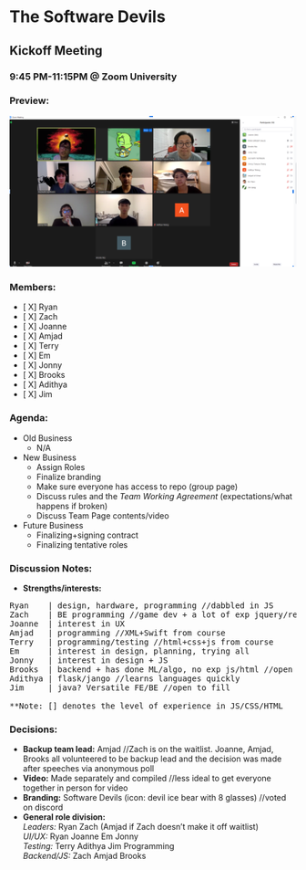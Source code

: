# The Software Devils
## Kickoff Meeting
### 9:45 PM-11:15PM @ Zoom University

### Preview:

![Team Image](unknown.png)

### Members:
- [ X] Ryan
- [ X] Zach
- [ X] Joanne
- [ X] Amjad
- [ X] Terry
- [ X] Em
- [ X] Jonny
- [ X] Brooks
- [ X] Adithya
- [ X] Jim

### Agenda:
- Old Business 
  - N/A
- New Business
  - Assign Roles
  - Finalize branding
  - Make sure everyone has access to repo (group page)
  - Discuss rules and the *Team Working Agreement* (expectations/what happens if broken)
  - Discuss Team Page contents/video
- Future Business
  - Finalizing+signing contract
  - Finalizing tentative roles
### Discussion Notes:
- **Strengths/interests:**
<pre>
Ryan    | design, hardware, programming //dabbled in JS               [little]
Zach    | BE programming //game dev + a lot of exp jquery/react       [high]
Joanne  | interest in UX                                              [little/med]
Amjad   | programming //XML+Swift from course                         [med]
Terry   | programming/testing //html+css+js from course               [med]
Em      | interest in design, planning, trying all                    [little]
Jonny   | interest in design + JS                                     [little]
Brooks  | backend + has done ML/algo, no exp js/html //open to fill   [little]
Adithya | flask/jango //learns languages quickly                      [little]
Jim     | java? Versatile FE/BE //open to fill                        [little]

**Note: [] denotes the level of experience in JS/CSS/HTML
</pre>

### Decisions: 
- **Backup team lead:** Amjad //Zach is on the waitlist. Joanne, Amjad, Brooks all volunteered to be backup lead and the decision was made after speeches via anonymous poll
- **Video:** Made separately and compiled //less ideal to get everyone together in person for video
- **Branding:** Software Devils (icon: devil ice bear with 8 glasses) //voted on discord
- **General role division:** \
*Leaders:* Ryan Zach (Amjad if Zach doesn’t make it off waitlist)\
*UI/UX:* Ryan Joanne Em Jonny \
*Testing:* Terry Adithya Jim Programming \
*Backend/JS:* Zach Amjad Brooks
